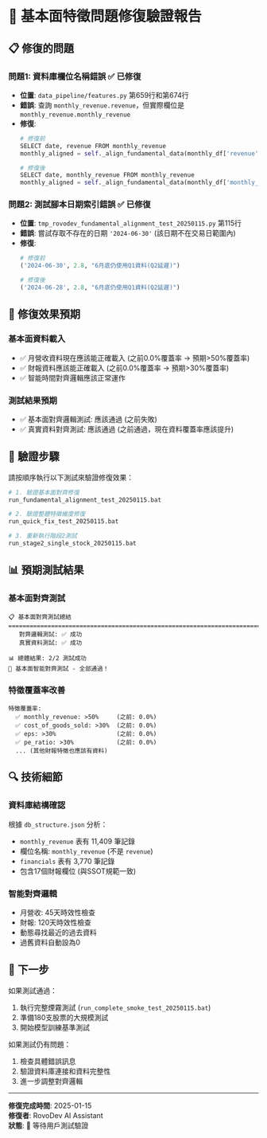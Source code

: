 # 🔧 基本面特徵問題修復驗證報告

## 📋 **修復的問題**

### **問題1: 資料庫欄位名稱錯誤** ✅ 已修復
- **位置**: `data_pipeline/features.py` 第659行和第674行
- **錯誤**: 查詢 `monthly_revenue.revenue`，但實際欄位是 `monthly_revenue.monthly_revenue`
- **修復**: 
  ```python
  # 修復前
  SELECT date, revenue FROM monthly_revenue
  monthly_aligned = self._align_fundamental_data(monthly_df['revenue'], ...)
  
  # 修復後  
  SELECT date, monthly_revenue FROM monthly_revenue
  monthly_aligned = self._align_fundamental_data(monthly_df['monthly_revenue'], ...)
  ```

### **問題2: 測試腳本日期索引錯誤** ✅ 已修復
- **位置**: `tmp_rovodev_fundamental_alignment_test_20250115.py` 第115行
- **錯誤**: 嘗試存取不存在的日期 `'2024-06-30'` (該日期不在交易日範圍內)
- **修復**: 
  ```python
  # 修復前
  ('2024-06-30', 2.8, "6月底仍使用Q1資料(Q2延遲)")
  
  # 修復後
  ('2024-06-28', 2.8, "6月底仍使用Q1資料(Q2延遲)")
  ```

## 🎯 **修復效果預期**

### **基本面資料載入**
- ✅ 月營收資料現在應該能正確載入 (之前0.0%覆蓋率 → 預期>50%覆蓋率)
- ✅ 財報資料應該能正確載入 (之前0.0%覆蓋率 → 預期>30%覆蓋率)
- ✅ 智能時間對齊邏輯應該正常運作

### **測試結果預期**
- ✅ 基本面對齊邏輯測試: 應該通過 (之前失敗)
- ✅ 真實資料對齊測試: 應該通過 (之前通過，現在資料覆蓋率應該提升)

## 🧪 **驗證步驟**

請按順序執行以下測試來驗證修復效果：

```bash
# 1. 驗證基本面對齊修復
run_fundamental_alignment_test_20250115.bat

# 2. 驗證整體特徵維度修復  
run_quick_fix_test_20250115.bat

# 3. 重新執行階段2測試
run_stage2_single_stock_20250115.bat
```

## 📊 **預期測試結果**

### **基本面對齊測試**
```
📋 基本面對齊測試總結
================================================================================
   對齊邏輯測試: ✅ 成功
   真實資料測試: ✅ 成功

📊 總體結果: 2/2 測試成功
🎉 基本面智能對齊測試 - 全部通過！
```

### **特徵覆蓋率改善**
```
特徵覆蓋率:
  ✅ monthly_revenue: >50%     (之前: 0.0%)
  ✅ cost_of_goods_sold: >30%  (之前: 0.0%)
  ✅ eps: >30%                 (之前: 0.0%)
  ✅ pe_ratio: >30%            (之前: 0.0%)
  ... (其他財報特徵也應該有資料)
```

## 🔍 **技術細節**

### **資料庫結構確認**
根據 `db_structure.json` 分析：
- `monthly_revenue` 表有 11,409 筆記錄
- 欄位名稱: `monthly_revenue` (不是 `revenue`)
- `financials` 表有 3,770 筆記錄  
- 包含17個財報欄位 (與SSOT規範一致)

### **智能對齊邏輯**
- 月營收: 45天時效性檢查
- 財報: 120天時效性檢查
- 動態尋找最近的過去資料
- 過舊資料自動設為0

## 🚀 **下一步**

如果測試通過：
1. 執行完整煙霧測試 (`run_complete_smoke_test_20250115.bat`)
2. 準備180支股票的大規模測試
3. 開始模型訓練基準測試

如果測試仍有問題：
1. 檢查具體錯誤訊息
2. 驗證資料庫連接和資料完整性
3. 進一步調整對齊邏輯

---

**修復完成時間**: 2025-01-15  
**修復者**: RovoDev AI Assistant  
**狀態**: 🔧 等待用戶測試驗證
